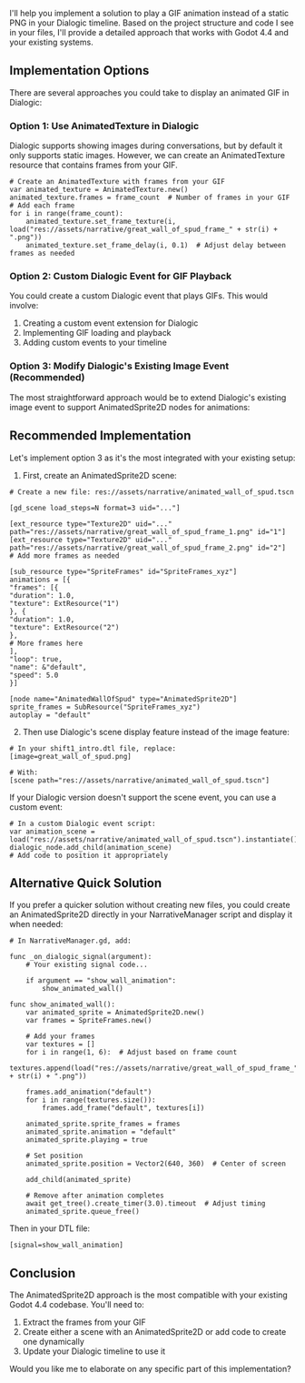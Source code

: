 I'll help you implement a solution to play a GIF animation instead of a static PNG in your Dialogic timeline. Based on the project structure and code I see in your files, I'll provide a detailed approach that works with Godot 4.4 and your existing systems.

## Implementation Options

There are several approaches you could take to display an animated GIF in Dialogic:

### Option 1: Use AnimatedTexture in Dialogic

Dialogic supports showing images during conversations, but by default it only supports static images. However, we can create an AnimatedTexture resource that contains frames from your GIF.

```gdscript
# Create an AnimatedTexture with frames from your GIF
var animated_texture = AnimatedTexture.new()
animated_texture.frames = frame_count  # Number of frames in your GIF
# Add each frame
for i in range(frame_count):
    animated_texture.set_frame_texture(i, load("res://assets/narrative/great_wall_of_spud_frame_" + str(i) + ".png"))
    animated_texture.set_frame_delay(i, 0.1)  # Adjust delay between frames as needed
```

### Option 2: Custom Dialogic Event for GIF Playback

You could create a custom Dialogic event that plays GIFs. This would involve:

1. Creating a custom event extension for Dialogic
2. Implementing GIF loading and playback
3. Adding custom events to your timeline

### Option 3: Modify Dialogic's Existing Image Event (Recommended)

The most straightforward approach would be to extend Dialogic's existing image event to support AnimatedSprite2D nodes for animations:

## Recommended Implementation

Let's implement option 3 as it's the most integrated with your existing setup:

1. First, create an AnimatedSprite2D scene:

```gdscript
# Create a new file: res://assets/narrative/animated_wall_of_spud.tscn

[gd_scene load_steps=N format=3 uid="..."]

[ext_resource type="Texture2D" uid="..." path="res://assets/narrative/great_wall_of_spud_frame_1.png" id="1"]
[ext_resource type="Texture2D" uid="..." path="res://assets/narrative/great_wall_of_spud_frame_2.png" id="2"]
# Add more frames as needed

[sub_resource type="SpriteFrames" id="SpriteFrames_xyz"]
animations = [{
"frames": [{
"duration": 1.0,
"texture": ExtResource("1")
}, {
"duration": 1.0,
"texture": ExtResource("2")
}, 
# More frames here
],
"loop": true,
"name": &"default",
"speed": 5.0
}]

[node name="AnimatedWallOfSpud" type="AnimatedSprite2D"]
sprite_frames = SubResource("SpriteFrames_xyz")
autoplay = "default"
```

2. Then use Dialogic's scene display feature instead of the image feature:

```
# In your shift1_intro.dtl file, replace:
[image=great_wall_of_spud.png]

# With:
[scene path="res://assets/narrative/animated_wall_of_spud.tscn"]
```

If your Dialogic version doesn't support the scene event, you can use a custom event:

```gdscript
# In a custom Dialogic event script:
var animation_scene = load("res://assets/narrative/animated_wall_of_spud.tscn").instantiate()
dialogic_node.add_child(animation_scene)
# Add code to position it appropriately
```

## Alternative Quick Solution

If you prefer a quicker solution without creating new files, you could create an AnimatedSprite2D directly in your NarrativeManager script and display it when needed:

```gdscript
# In NarrativeManager.gd, add:

func _on_dialogic_signal(argument):
    # Your existing signal code...
    
    if argument == "show_wall_animation":
        show_animated_wall()

func show_animated_wall():
    var animated_sprite = AnimatedSprite2D.new()
    var frames = SpriteFrames.new()
    
    # Add your frames
    var textures = []
    for i in range(1, 6):  # Adjust based on frame count
        textures.append(load("res://assets/narrative/great_wall_of_spud_frame_" + str(i) + ".png"))
    
    frames.add_animation("default")
    for i in range(textures.size()):
        frames.add_frame("default", textures[i])
    
    animated_sprite.sprite_frames = frames
    animated_sprite.animation = "default"
    animated_sprite.playing = true
    
    # Set position
    animated_sprite.position = Vector2(640, 360)  # Center of screen
    
    add_child(animated_sprite)
    
    # Remove after animation completes
    await get_tree().create_timer(3.0).timeout  # Adjust timing
    animated_sprite.queue_free()
```

Then in your DTL file:
```
[signal=show_wall_animation]
```

## Conclusion

The AnimatedSprite2D approach is the most compatible with your existing Godot 4.4 codebase. You'll need to:

1. Extract the frames from your GIF
2. Create either a scene with an AnimatedSprite2D or add code to create one dynamically
3. Update your Dialogic timeline to use it

Would you like me to elaborate on any specific part of this implementation?